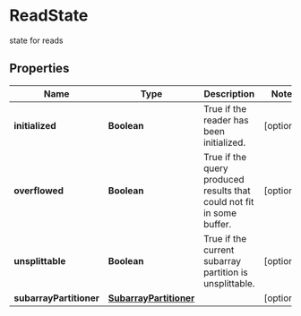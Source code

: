 

# ReadState

state for reads

## Properties

| Name | Type | Description | Notes |
|------------ | ------------- | ------------- | -------------|
|**initialized** | **Boolean** | True if the reader has been initialized. |  [optional] |
|**overflowed** | **Boolean** | True if the query produced results that could not fit in some buffer. |  [optional] |
|**unsplittable** | **Boolean** | True if the current subarray partition is unsplittable. |  [optional] |
|**subarrayPartitioner** | [**SubarrayPartitioner**](SubarrayPartitioner.md) |  |  [optional] |




